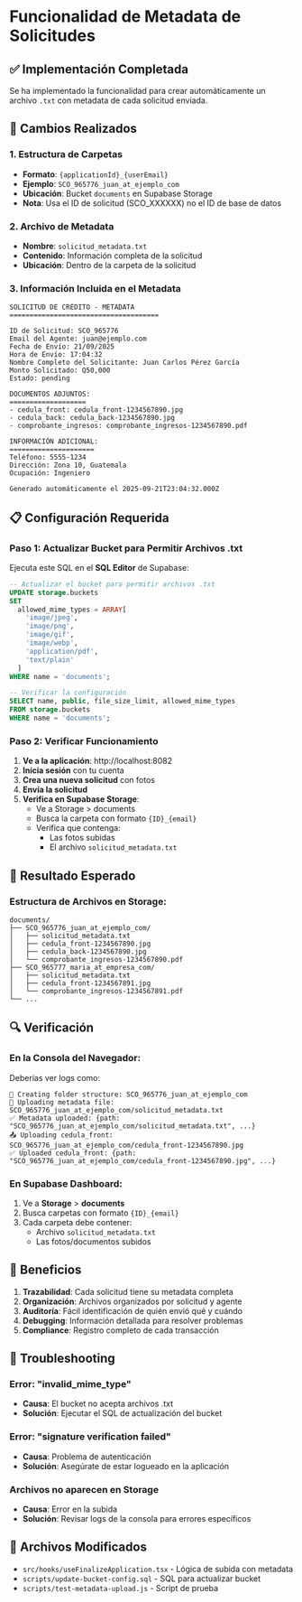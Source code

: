 # Funcionalidad de Metadata de Solicitudes

## ✅ Implementación Completada

Se ha implementado la funcionalidad para crear automáticamente un archivo `.txt` con metadata de cada solicitud enviada.

## 🔧 Cambios Realizados

### 1. Estructura de Carpetas
- **Formato**: `{applicationId}_{userEmail}`
- **Ejemplo**: `SCO_965776_juan_at_ejemplo_com`
- **Ubicación**: Bucket `documents` en Supabase Storage
- **Nota**: Usa el ID de solicitud (SCO_XXXXXX) no el ID de base de datos

### 2. Archivo de Metadata
- **Nombre**: `solicitud_metadata.txt`
- **Contenido**: Información completa de la solicitud
- **Ubicación**: Dentro de la carpeta de la solicitud

### 3. Información Incluida en el Metadata
```
SOLICITUD DE CRÉDITO - METADATA
=====================================

ID de Solicitud: SCO_965776
Email del Agente: juan@ejemplo.com
Fecha de Envío: 21/09/2025
Hora de Envío: 17:04:32
Nombre Completo del Solicitante: Juan Carlos Pérez García
Monto Solicitado: Q50,000
Estado: pending

DOCUMENTOS ADJUNTOS:
===================
- cedula_front: cedula_front-1234567890.jpg
- cedula_back: cedula_back-1234567890.jpg
- comprobante_ingresos: comprobante_ingresos-1234567890.pdf

INFORMACIÓN ADICIONAL:
=====================
Teléfono: 5555-1234
Dirección: Zona 10, Guatemala
Ocupación: Ingeniero

Generado automáticamente el 2025-09-21T23:04:32.000Z
```

## 📋 Configuración Requerida

### Paso 1: Actualizar Bucket para Permitir Archivos .txt

Ejecuta este SQL en el **SQL Editor** de Supabase:

```sql
-- Actualizar el bucket para permitir archivos .txt
UPDATE storage.buckets 
SET 
  allowed_mime_types = ARRAY[
    'image/jpeg', 
    'image/png', 
    'image/gif', 
    'image/webp', 
    'application/pdf',
    'text/plain'
  ]
WHERE name = 'documents';

-- Verificar la configuración
SELECT name, public, file_size_limit, allowed_mime_types 
FROM storage.buckets 
WHERE name = 'documents';
```

### Paso 2: Verificar Funcionamiento

1. **Ve a la aplicación**: http://localhost:8082
2. **Inicia sesión** con tu cuenta
3. **Crea una nueva solicitud** con fotos
4. **Envía la solicitud**
5. **Verifica en Supabase Storage**:
   - Ve a Storage > documents
   - Busca la carpeta con formato `{ID}_{email}`
   - Verifica que contenga:
     - Las fotos subidas
     - El archivo `solicitud_metadata.txt`

## 🎯 Resultado Esperado

### Estructura de Archivos en Storage:
```
documents/
├── SCO_965776_juan_at_ejemplo_com/
│   ├── solicitud_metadata.txt
│   ├── cedula_front-1234567890.jpg
│   ├── cedula_back-1234567890.jpg
│   └── comprobante_ingresos-1234567890.pdf
├── SCO_965777_maria_at_empresa_com/
│   ├── solicitud_metadata.txt
│   ├── cedula_front-1234567891.jpg
│   └── comprobante_ingresos-1234567891.pdf
└── ...
```

## 🔍 Verificación

### En la Consola del Navegador:
Deberías ver logs como:
```
📁 Creating folder structure: SCO_965776_juan_at_ejemplo_com
📄 Uploading metadata file: SCO_965776_juan_at_ejemplo_com/solicitud_metadata.txt
✅ Metadata uploaded: {path: "SCO_965776_juan_at_ejemplo_com/solicitud_metadata.txt", ...}
📤 Uploading cedula_front: SCO_965776_juan_at_ejemplo_com/cedula_front-1234567890.jpg
✅ Uploaded cedula_front: {path: "SCO_965776_juan_at_ejemplo_com/cedula_front-1234567890.jpg", ...}
```

### En Supabase Dashboard:
1. Ve a **Storage** > **documents**
2. Busca carpetas con formato `{ID}_{email}`
3. Cada carpeta debe contener:
   - Archivo `solicitud_metadata.txt`
   - Las fotos/documentos subidos

## 🚀 Beneficios

1. **Trazabilidad**: Cada solicitud tiene su metadata completa
2. **Organización**: Archivos organizados por solicitud y agente
3. **Auditoría**: Fácil identificación de quién envió qué y cuándo
4. **Debugging**: Información detallada para resolver problemas
5. **Compliance**: Registro completo de cada transacción

## 🔧 Troubleshooting

### Error: "invalid_mime_type"
- **Causa**: El bucket no acepta archivos .txt
- **Solución**: Ejecutar el SQL de actualización del bucket

### Error: "signature verification failed"
- **Causa**: Problema de autenticación
- **Solución**: Asegúrate de estar logueado en la aplicación

### Archivos no aparecen en Storage
- **Causa**: Error en la subida
- **Solución**: Revisar logs de la consola para errores específicos

## 📁 Archivos Modificados

- `src/hooks/useFinalizeApplication.tsx` - Lógica de subida con metadata
- `scripts/update-bucket-config.sql` - SQL para actualizar bucket
- `scripts/test-metadata-upload.js` - Script de prueba
